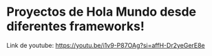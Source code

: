 # Proyectos de Hola Mundo desde diferentes frameworks!

Link de youtube: https://youtu.be/i1v9-P87OAg?si=affH-Dr2yeGerE8e 
